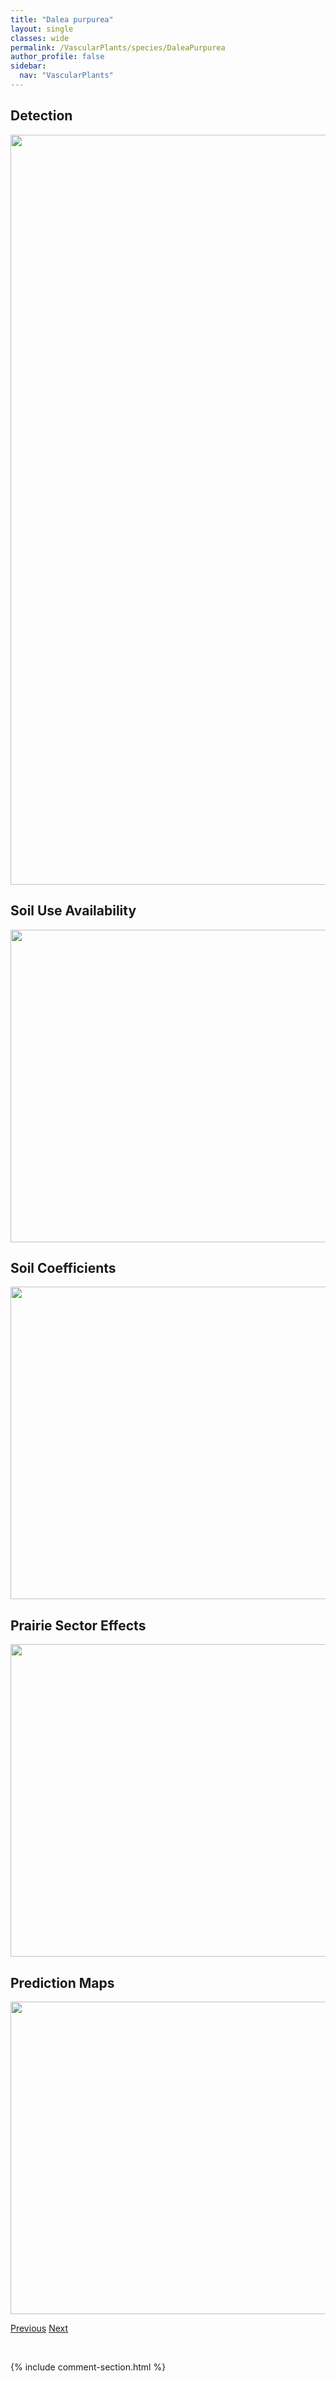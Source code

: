 ```yaml
---
title: "Dalea purpurea"
layout: single
classes: wide
permalink: /VascularPlants/species/DaleaPurpurea
author_profile: false
sidebar:
  nav: "VascularPlants"
---
```


<h2>Detection</h2>

<a href="https://drive.google.com/uc?export=view&id=1EY-jM4olYZ3RJOykFyWvOSeJ14r-mJrZ">
<img src="https://drive.google.com/uc?export=view&id=1EY-jM4olYZ3RJOykFyWvOSeJ14r-mJrZ" height = "1200" width = "800">
</a>


<h2>Soil Use Availability</h2>

<a href="https://drive.google.com/uc?export=view&id=16BluwRJ_5hLHiJWA2knEmMIsQ-FanHd1">
<img src="https://drive.google.com/uc?export=view&id=16BluwRJ_5hLHiJWA2knEmMIsQ-FanHd1" height = "500" width = "1000">
</a>


<h2>Soil Coefficients</h2>

<a href="https://drive.google.com/uc?export=view&id=1Mew-XQtl1YkVU_PJpVFYKq03W8b7zX7F">
<img src="https://drive.google.com/uc?export=view&id=1Mew-XQtl1YkVU_PJpVFYKq03W8b7zX7F" height = "500" width = "1000">
</a>


<h2>Prairie Sector Effects</h2>

<a href="https://drive.google.com/uc?export=view&id=1SHA2G-vH-_zDPoULyoPn5mRyPpiBitev">
<img src="https://drive.google.com/uc?export=view&id=1SHA2G-vH-_zDPoULyoPn5mRyPpiBitev" height = "500" width = "1000">
</a>


<h2>Prediction Maps</h2>

<a href="https://drive.google.com/uc?export=view&id=1h1dBg_VyfQxAVjlOg006UtGi9AHJolD0">
<img src="https://drive.google.com/uc?export=view&id=1h1dBg_VyfQxAVjlOg006UtGi9AHJolD0" height = "500" width = "1000">
</a>


<a href="/DevelopmentWebsite/VascularPlants/species/DaleaCandida" class="pagination--pager" title="Dalea candida">Previous</a> <a href="/DevelopmentWebsite/VascularPlants/species/DanthoniaCalifornica" class="pagination--pager" title="Danthonia californica">Next</a>

<p>&nbsp;</p>

{% include comment-section.html %}
